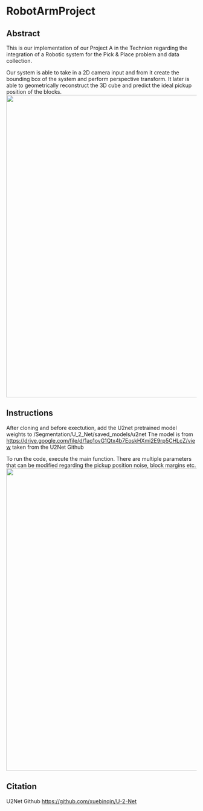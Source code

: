 # RobotArmProject
## Abstract
This is our implementation of our Project A in the Technion regarding the integration of a Robotic system for the Pick & Place problem and data collection.

Our system is able to take in a 2D camera input and from it create the bounding box of the system and perform perspective transform.
It later is able to geometrically reconstruct the 3D cube and predict the ideal pickup position of the blocks.
<img src="https://github.com/doraviv02/RobotArmProject/Prediction.png" width="800">


## Instructions
After cloning and before exectution, add the U2net pretrained model weights to /Segmentation/U_2_Net/saved_models/u2net
The model is from https://drive.google.com/file/d/1ao1ovG1Qtx4b7EoskHXmi2E9rp5CHLcZ/view taken from the U2Net Github

To run the code, execute the main function. There are multiple parameters that can be modified regarding the pickup position noise, block margins etc.
<img src="https://github.com/doraviv02/RobotArmProject/Architecture.png" width="800">

## Citation 
U2Net Github
https://github.com/xuebinqin/U-2-Net
